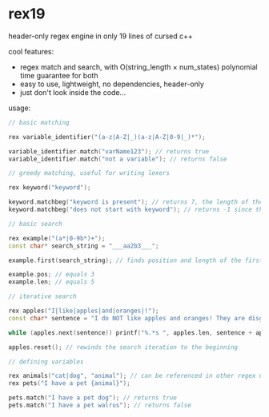 # rex19
header-only regex engine in only 19 lines of cursed c++

cool features:
 - regex match and search, with O(string_length $\times$ num_states) polynomial time guarantee for both
 - easy to use, lightweight, no dependencies, header-only
 - just don't look inside the code...

usage:
```cpp
// basic matching

rex variable_identifier("(a-z|A-Z|_)(a-z|A-Z|0-9|_)*");

variable_identifier.match("varName123"); // returns true
variable_identifier.match("not a variable"); // returns false

// greedy matching, useful for writing lexers

rex keyword("keyword");

keyword.matchbeg("keyword is present"); // returns 7, the length of the first match
keyword.matchbeg("does not start with keyword"); // returns -1 since there is no match starting from the first letter

// basic search

rex example("(a*|0-9b*)+");
const char* search_string = "___aa2b3___";

example.first(search_string); // finds position and length of the first match, returns whether the search was a success

example.pos; // equals 3
example.len; // equals 5

// iterative search

rex apples("I|like|apples|and|oranges|!");
const char* sentence = "I do NOT like apples and oranges! They are disgusting...";

while (apples.next(sentence)) printf("%.*s ", apples.len, sentence + apples.pos); // prints out "I like apples and oranges ! "

apples.reset(); // rewinds the search iteration to the beginning

// defining variables

rex animals("cat|dog", "animal"); // can be referenced in other regex using the "animal" tag
rex pets("I have a pet {animal}");

pets.match("I have a pet dog"); // returns true
pets.match("I have a pet walrus"); // returns false

```
